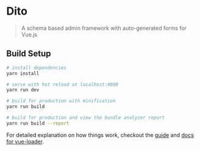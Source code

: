 # Dito

> A schema based admin framework with auto-generated forms for Vue.js

## Build Setup

``` bash
# install dependencies
yarn install

# serve with hot reload at localhost:4000
yarn run dev

# build for production with minification
yarn run build

# build for production and view the bundle analyzer report
yarn run build --report
```

For detailed explanation on how things work, checkout the [guide](http://vuejs-templates.github.io/webpack/) and [docs for vue-loader](http://vuejs.github.io/vue-loader).
